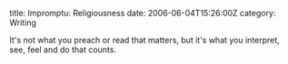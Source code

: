 title: Impromptu: Religiousness
date: 2006-06-04T15:26:00Z
category: Writing

It's not what you preach or read that matters, but it's what you interpret, see, feel and do that counts.
